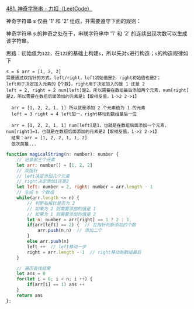 [481. 神奇字符串 - 力扣（LeetCode）](https://leetcode.cn/problems/magical-string/)

神奇字符串 s 仅由 '1' 和 '2' 组成，并需要遵守下面的规则：

神奇字符串 s 的神奇之处在于，串联字符串中 '1' 和 '2' 的连续出现次数可以生成该字符串。

思路：初始值为`122`，在`122`的基础上构建`s`，所以先对`s`进行构造；`s`的构造规律如下

```
s = 6 arr = [1, 2, 2]
需要通过双指针的方式，left/right，left初始值是2，right初始值也是2；
left用于决定加入元素的【个数】，right用于决定加入的是 1 还是 2
left = 2, right = 2 num[left]是2，所以需要在数组最后添加两个元素，num[right]是2，所以需要在数组后面添加的元素是1【取相反值，1->2 2->1】

  arr = [1, 2, 2, 1, 1] 所以就是添加 2 个元素值为 1 的元素
  left = 3 right = 4 left加一，right移动到数组最后一位

  arr = [1, 2, 2, 1, 1] num[left]是1，也就是在数组后面添加一个元素，num[right]=1，也就是在数组后面添加的元素是2【取相反值，1->2 2->1】
  结果：arr = [1, 2, 2, 1, 1, 2]
  依次类推...
```

```javascript
function magicalString(n: number): number {
    // 记录前三个元素
    let arr: number[] = [1, 2, 2]
    // 双指针
    // left决定添加几个元素
    // right决定添加1还是2
    let left: number = 2, right: number = arr.length - 1
    // 生成 n 个数组
    while(arr.length <= n) {
        // 判断右指针是否为 2 
        // 如果为 2 则需要添加的值是 1
        // 如果为 1 则需要添加的值是 2
        let n: number = arr[right] == 1 ? 2 : 1
        if(arr[left] == 2) {  // 左指针判断添加的个数
            arr.push(n,n)  // 添加二个
        }
        else arr.push(n)
        left ++  // left移动一步
        right = arr.length - 1  // right移动到数组最后
    }

    // 遍历查找结果
    let ans = 0
    for(let i = 0; i < n; i ++) {
        if(arr[i] == 1) ans ++
    }
    return ans
};
```

